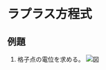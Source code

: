 # ラプラス方程式


## 例題
1. 格子点の電位を求める。
![図](https://github.com/mimoex/algorithm/raw/master/%E3%83%A9%E3%83%97%E3%83%A9%E3%82%B9%E6%96%B9%E7%A8%8B%E5%BC%8F/img.png)